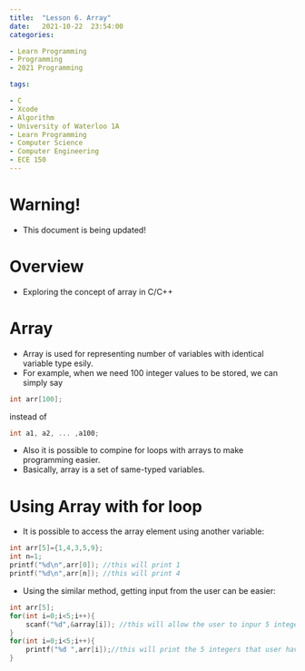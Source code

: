 ```yaml
---
title:  "Lesson 6. Array"
date:   2021-10-22  23:54:00
categories:

- Learn Programming
- Programming
- 2021 Programming

tags:

- C
- Xcode
- Algorithm
- University of Waterloo 1A
- Learn Programming
- Computer Science
- Computer Engineering
- ECE 150
---
```


# Warning!
* This document is being updated!

# Overview
* Exploring the concept of array in C/C++

# Array
* Array is used for representing number of variables with identical variable type esily.
* For example, when we need 100 integer values to be stored, we can simply say
```c
int arr[100];
```
instead of
```c
int a1, a2, ... ,a100;
```
* Also it is possible to compine for loops with arrays to make programming easier.
* Basically, array is a set of same-typed variables.

# Using Array with for loop
* It is possible to access the array element using another variable:
```c
int arr[5]={1,4,3,5,9};
int n=1;
printf("%d\n",arr[0]); //this will print 1
printf("%d\n",arr[n]); //this will print 4
```
* Using the similar method, getting input from the user can be easier:
```c
int arr[5];
for(int i=0;i<5;i++){
    scanf("%d",&array[i]); //this will allow the user to inpur 5 integers seperated with a single space or a return button.
}
for(int i=0;i<5;i++){
    printf("%d ",arr[i]);//this will print the 5 integers that user have inputed seperated with a single space.
}
```

